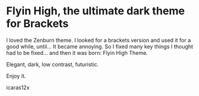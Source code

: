 Flyin High, the ultimate dark theme for Brackets
=========

I loved the Zenburn theme.
I looked for a brackets version and used it for a good while, until... It became annoying.
So I fixed many key things I thought had to be fixed... and then it was born: Flyin High Theme.


Elegant, dark, low contrast, futuristic.


Enjoy it.


icaras12x
